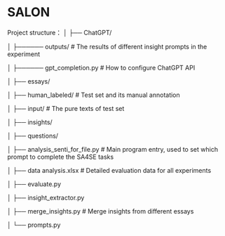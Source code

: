 # SALON
Project structure：
│ ├── ChatGPT/

│ ├────── outputs/ # The results of different insight prompts in the experiment

│ ├────── gpt_completion.py # How to configure ChatGPT API

│ ├── essays/ 

│ ├── human_labeled/ # Test set and its manual annotation

│ ├── input/ # The pure texts of test set

│ ├── insights/

│ ├── questions/

│ ├── analysis_senti_for_file.py # Main program entry, used to set which prompt to complete the SA4SE tasks

│ ├── data analysis.xlsx # Detailed evaluation data for all experiments

│ ├── evaluate.py

│ ├── insight_extractor.py

│ ├── merge_insights.py # Merge insights from different essays

│ └── prompts.py
